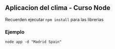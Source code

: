 ## Aplicacion del clima - Curso Node

Recuerden ejecutar ```npm install``` para las librerias

### Ejemplo
```
node app -d "Madrid Spain"
```